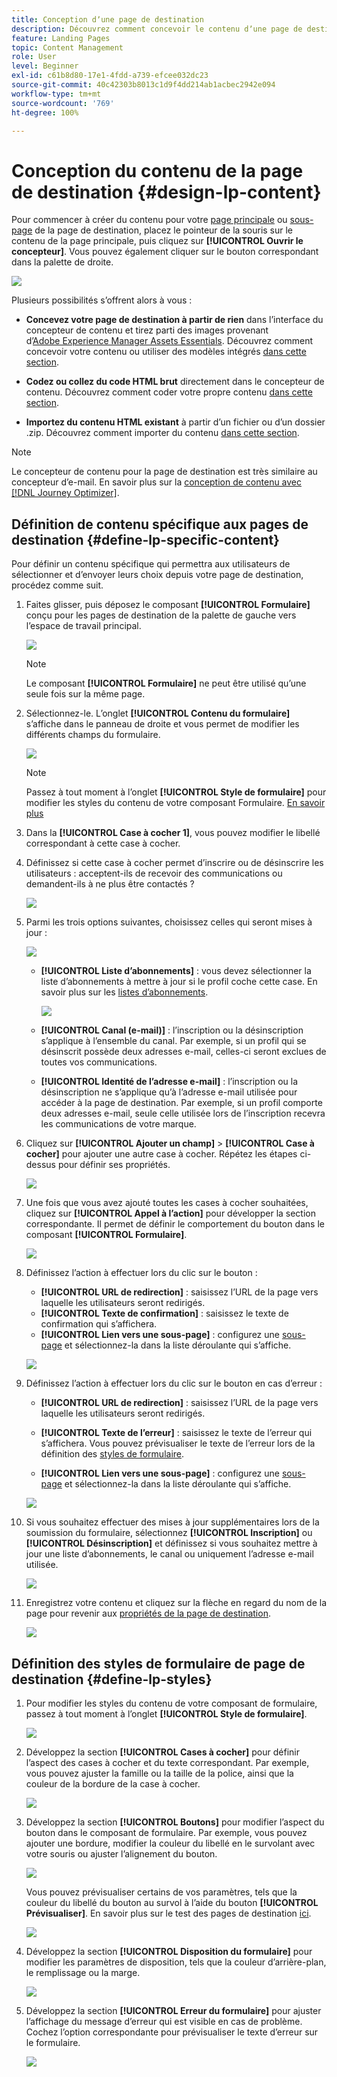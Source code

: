 ```yaml
---
title: Conception dʼune page de destination
description: Découvrez comment concevoir le contenu dʼune page de destination dans Journey Optimizer
feature: Landing Pages
topic: Content Management
role: User
level: Beginner
exl-id: c61b8d80-17e1-4fdd-a739-efcee032dc23
source-git-commit: 40c42303b8013c1d9f4dd214ab1acbec2942e094
workflow-type: tm+mt
source-wordcount: '769'
ht-degree: 100%

---
```


# Conception du contenu de la page de destination {#design-lp-content}

Pour commencer à créer du contenu pour votre [page principale](create-lp.md#configure-primary-page) ou [sous-page](create-lp.md#configure-subpages) de la page de destination, placez le pointeur de la souris sur le contenu de la page principale, puis cliquez sur **[!UICONTROL Ouvrir le concepteur]**. Vous pouvez également cliquer sur le bouton correspondant dans la palette de droite.

![](assets/lp_open-designer.png)

Plusieurs possibilités sʼoffrent alors à vous :

* **Concevez votre page de destination à partir de rien** dans lʼinterface du concepteur de contenu et tirez parti des images provenant dʼ[Adobe Experience Manager Assets Essentials](../design/assets-essentials.md). Découvrez comment concevoir votre contenu ou utiliser des modèles intégrés [dans cette section](../design/create-email-content.md).

* **Codez ou collez du code HTML brut** directement dans le concepteur de contenu. Découvrez comment coder votre propre contenu [dans cette section](../design/code-content.md).

* **Importez du contenu HTML existant** à partir d’un fichier ou d’un dossier .zip. Découvrez comment importer du contenu [dans cette section](../design/existing-content.md).

>[!NOTE]
>
>Le concepteur de contenu pour la page de destination est très similaire au concepteur d’e-mail. En savoir plus sur la [conception de contenu avec  [!DNL Journey Optimizer]](../design/design-emails.md).

## Définition de contenu spécifique aux pages de destination {#define-lp-specific-content}

Pour définir un contenu spécifique qui permettra aux utilisateurs de sélectionner et dʼenvoyer leurs choix depuis votre page de destination, procédez comme suit.

1. Faites glisser, puis déposez le composant **[!UICONTROL Formulaire]** conçu pour les pages de destination de la palette de gauche vers l’espace de travail principal.

   ![](assets/lp_designer-form-component.png)

   >[!NOTE]
   >
   >Le composant **[!UICONTROL Formulaire]** ne peut être utilisé qu’une seule fois sur la même page.

1. Sélectionnez-le. Lʼonglet **[!UICONTROL Contenu du formulaire]** s’affiche dans le panneau de droite et vous permet de modifier les différents champs du formulaire.

   ![](assets/lp_designer-form-content-options.png)

   >[!NOTE]
   >
   >Passez à tout moment à lʼonglet **[!UICONTROL Style de formulaire]** pour modifier les styles du contenu de votre composant Formulaire. [En savoir plus](#define-lp-styles)

1. Dans la **[!UICONTROL Case à cocher 1]**, vous pouvez modifier le libellé correspondant à cette case à cocher.

1. Définissez si cette case à cocher permet d’inscrire ou de désinscrire les utilisateurs : acceptent-ils de recevoir des communications ou demandent-ils à ne plus être contactés ?

   ![](assets/lp_designer-form-update.png)

1. Parmi les trois options suivantes, choisissez celles qui seront mises à jour :

   ![](assets/lp_designer-form-update-options.png)

   * **[!UICONTROL Liste dʼabonnements]** : vous devez sélectionner la liste dʼabonnements à mettre à jour si le profil coche cette case. En savoir plus sur les [listes dʼabonnements](subscription-list.md).

      ![](assets/lp_designer-form-subs-list.png)

   * **[!UICONTROL Canal (e-mail)]** : lʼinscription ou la désinscription sʼapplique à l’ensemble du canal. Par exemple, si un profil qui se désinscrit possède deux adresses e-mail, celles-ci seront exclues de toutes vos communications.

   * **[!UICONTROL Identité de lʼadresse e-mail]** : lʼinscription ou la désinscription ne sʼapplique quʼà lʼadresse e-mail utilisée pour accéder à la page de destination. Par exemple, si un profil comporte deux adresses e-mail, seule celle utilisée lors de lʼinscription recevra les communications de votre marque.

1. Cliquez sur **[!UICONTROL Ajouter un champ]** > **[!UICONTROL Case à cocher]** pour ajouter une autre case à cocher. Répétez les étapes ci-dessus pour définir ses propriétés.

   ![](assets/lp_designer-form-checkbox-2.png)

1. Une fois que vous avez ajouté toutes les cases à cocher souhaitées, cliquez sur **[!UICONTROL Appel à lʼaction]** pour développer la section correspondante. Il permet de définir le comportement du bouton dans le composant **[!UICONTROL Formulaire]**.

   ![](assets/lp_designer-form-call-to-action.png)

1. Définissez lʼaction à effectuer lors du clic sur le bouton :

   * **[!UICONTROL URL de redirection]** : saisissez l’URL de la page vers laquelle les utilisateurs seront redirigés.
   * **[!UICONTROL Texte de confirmation]** : saisissez le texte de confirmation qui sʼaffichera.
   * **[!UICONTROL Lien vers une sous-page]** : configurez une [sous-page](create-lp.md#configure-subpages) et sélectionnez-la dans la liste déroulante qui sʼaffiche.

   ![](assets/lp_designer-form-confirmation-action.png)

1. Définissez lʼaction à effectuer lors du clic sur le bouton en cas d’erreur :

   * **[!UICONTROL URL de redirection]** : saisissez l’URL de la page vers laquelle les utilisateurs seront redirigés.
   * **[!UICONTROL Texte de l’erreur]** : saisissez le texte de l’erreur qui sʼaffichera. Vous pouvez prévisualiser le texte de l’erreur lors de la définition des [styles de formulaire](#define-lp-styles).

   * **[!UICONTROL Lien vers une sous-page]** : configurez une [sous-page](create-lp.md#configure-subpages) et sélectionnez-la dans la liste déroulante qui s’affiche.

   ![](assets/lp_designer-form-error.png)

1. Si vous souhaitez effectuer des mises à jour supplémentaires lors de la soumission du formulaire, sélectionnez **[!UICONTROL Inscription]** ou **[!UICONTROL Désinscription]** et définissez si vous souhaitez mettre à jour une liste d’abonnements, le canal ou uniquement l’adresse e-mail utilisée.

   ![](assets/lp_designer-form-additionnal-update.png)

1. Enregistrez votre contenu et cliquez sur la flèche en regard du nom de la page pour revenir aux [propriétés de la page de destination](create-lp.md#configure-primary-page).

   ![](assets/lp_designer-form-save.png)

<!--Will the name Email Designer be kept if you can also design LP with the same tool? > To modify in Messages section > content designer or Designer-->

## Définition des styles de formulaire de page de destination {#define-lp-styles}

1. Pour modifier les styles du contenu de votre composant de formulaire, passez à tout moment à lʼonglet **[!UICONTROL Style de formulaire]**.

   ![](assets/lp_designer-form-style.png)

1. Développez la section **[!UICONTROL Cases à cocher]** pour définir lʼaspect des cases à cocher et du texte correspondant. Par exemple, vous pouvez ajuster la famille ou la taille de la police, ainsi que la couleur de la bordure de la case à cocher.

   ![](assets/lp_designer-form-style-checkboxes.png)

1. Développez la section **[!UICONTROL Boutons]** pour modifier l’aspect du bouton dans le composant de formulaire. Par exemple, vous pouvez ajouter une bordure, modifier la couleur du libellé en le survolant avec votre souris ou ajuster lʼalignement du bouton.

   ![](assets/lp_designer-form-style-buttons.png)

   Vous pouvez prévisualiser certains de vos paramètres, tels que la couleur du libellé du bouton au survol à lʼaide du bouton **[!UICONTROL Prévisualiser]**. En savoir plus sur le test des pages de destination [ici](create-lp.md#test-landing-page).

   ![](assets/lp_designer-form-style-buttons-preview.png)

1. Développez la section **[!UICONTROL Disposition du formulaire]** pour modifier les paramètres de disposition, tels que la couleur d’arrière-plan, le remplissage ou la marge.

   ![](assets/lp_designer-form-style-layout.png)

1. Développez la section **[!UICONTROL Erreur du formulaire]** pour ajuster l’affichage du message d’erreur qui est visible en cas de problème. Cochez lʼoption correspondante pour prévisualiser le texte dʼerreur sur le formulaire.

   ![](assets/lp_designer-form-error-preview.png)

